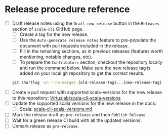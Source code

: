 # Release procedure reference
- [ ] Draft release notes using the `Draft new release` button in the `Releases` section of `scala-cli` GitHub page.
  - [ ] Create a tag for the new release.
  - [ ] Use the `Auto-generate release notes` feature to pre-populate the document with pull requests included in the release.
  - [ ] Fill in the remaining sections, as in previous releases (features worth mentioning, notable changes, etc).
  - [ ] To prepare the `Contributors` section, checkout the repository locally and run the command below. 
    Make sure the new release tag is added on your local git repository to get the correct results.
  ```bash
  git shortlog -sn --no-merges {old-release-tag}...{new-release-tag}
  ```
- [ ] Create a pull request with supported scala-versions for the new release to this repository: [Virtuslab/scala-cli-scala-versions ](https://github.com/Virtuslab/scala-cli-scala-versions)
- [ ] Update the supported scala versions for the new release in the docs:
  - [ ] Scala: [scala-cli-scala-versions.md](https://github.com/VirtusLab/scala-cli/blob/main/website/docs/reference/scala-versions.md)
- [ ] Mark the release draft as `pre-release` and then `Publish Release`
- [ ] Wait for a green release CI build with all the updated versions.
- [ ] Unmark release as `pre-release`.

